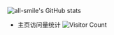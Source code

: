 ![all-smile's GitHub stats](https://github-readme-stats.vercel.app/api?username=ambitionsight&show_icons=true&theme=tokyonight)
- 主页访问量统计 ![Visitor Count](https://profile-counter.glitch.me/all-smile/count.svg)
